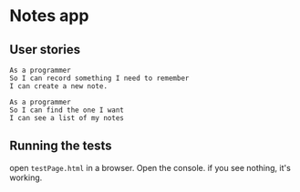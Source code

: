 # Notes app

## User stories
```
As a programmer
So I can record something I need to remember
I can create a new note.

As a programmer
So I can find the one I want
I can see a list of my notes
```

## Running the tests

open `testPage.html` in a browser. Open the console. if you see nothing, it's working.
